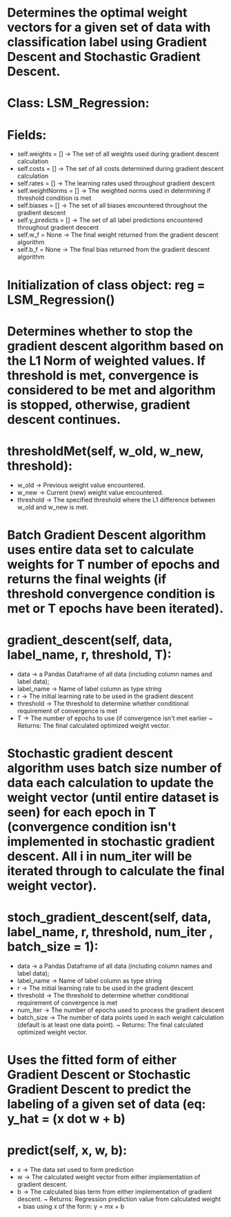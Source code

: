 # Determines the optimal weight vectors for a given set of data with classification label using Gradient Descent and Stochastic Gradient Descent.
# Class: LSM_Regression:
  # Fields:
  * self.weights = [] -> The set of all weights used during gradient descent calculation
  * self.costs = [] -> The set of all costs determined during gradient descent calculation
  * self.rates = [] -> The learning rates used throughout gradient descent
  * self.weightNorms = [] -> The weighted norms used in determining if threshold condition is met
  * self.biases = [] -> The set of all biases encountered throughout the gradient descent
  * self.y_predicts = [] -> The set of all label predictions encountered throughout gradient descent
  * self.w_f = None -> The final weight returned from the gradient descent algorithm
  * self.b_f = None -> The final bias returned from the gradient descent algorithm
 # Initialization of class object: reg = LSM_Regression()
 
 # Determines whether to stop the gradient descent algorithm based on the L1 Norm of weighted values. If threshold is met, convergence is considered to be met and algorithm is stopped, otherwise, gradient descent continues.
# thresholdMet(self, w_old, w_new, threshold):
 * w_old -> Previous weight value encountered.
 * w_new -> Current (new) weight value encountered.
 * threshold -> The specified threshold where the L1 difference between w_old and w_new is met.
  
  # Batch Gradient Descent algorithm uses entire data set to calculate weights for T number of epochs and returns the final weights (if threshold convergence condition is met or T epochs have been iterated).
# gradient_descent(self, data, label_name, r, threshold, T):
  * data -> a Pandas Dataframe of all data (including column names and label data);
  * label_name -> Name of label column as type string 
  * r -> The initial learning rate to be used in the gradient descent
  * threshold -> The threshold to determine whether conditional requirement of convergence is met
  * T -> The number of epochs to use (if convergence isn't met earlier
  ~ Returns: The final calculated optimized weight vector. 
  
# Stochastic gradient descent algorithm uses batch size number of data each calculation to update the weight vector (until entire dataset is seen) for each epoch in T (convergence condition isn't implemented in stochastic gradient descent. All i in num_iter will be iterated through to calculate the final weight vector).
 # stoch_gradient_descent(self, data, label_name, r, threshold, num_iter , batch_size = 1):
  * data -> a Pandas Dataframe of all data (including column names and label data);
  * label_name -> Name of label column as type string 
  * r -> The initial learning rate to be used in the gradient descent
  * threshold -> The threshold to determine whether conditional requirement of convergence is met
  * num_iter -> The number of epochs used to process the gradient descent
  * batch_size -> The number of data points used in each weight calculation (default is at least one data point).
  ~ Returns: The final calculated optimized weight vector. 
 
 # Uses the fitted form of either Gradient Descent or Stochastic Gradient Descent to predict the labeling of a given set of data (eq: y_hat = (x dot w + b)
  # predict(self, x, w, b):
  * x -> The data set used to form prediction
  * w -> The calculated weight vector from either implementation of gradient descent.
  * b -> The calculated bias term from either implementation of gradient descent. 
  ~ Returns: Regression prediction value from calculated weight + bias using x of the form: y = mx + b  

 
  



 
 
